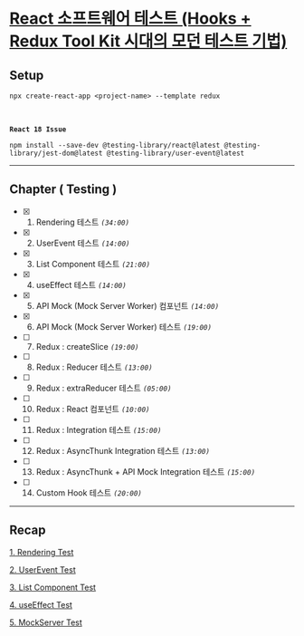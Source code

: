 # [React 소프트웨어 테스트 (Hooks + Redux Tool Kit 시대의 모던 테스트 기법)](https://www.udemy.com/course/reacthooksreduxtoolkit/)

## Setup

    npx create-react-app <project-name> --template redux

<br />

**`React 18 Issue`**

    npm install --save-dev @testing-library/react@latest @testing-library/jest-dom@latest @testing-library/user-event@latest

---

## Chapter ( Testing )

- [x] 1.  Rendering 테스트 _`(34:00)`_
- [x] 2.  UserEvent 테스트 _`(14:00)`_
- [x] 3.  List Component 테스트 _`(21:00)`_
- [x] 4.  useEffect 테스트 _`(14:00)`_
- [x] 5.  API Mock (Mock Server Worker) 컴포넌트 _`(14:00)`_
- [x] 6.  API Mock (Mock Server Worker) 테스트 _`(19:00)`_
- [ ] 7.  Redux : createSlice _`(19:00)`_
- [ ] 8.  Redux : Reducer 테스트 _`(13:00)`_
- [ ] 9.  Redux : extraReducer 테스트 _`(05:00)`_
- [ ] 10. Redux : React 컴포넌트 _`(10:00)`_
- [ ] 11. Redux : Integration 테스트 _`(15:00)`_
- [ ] 12. Redux : AsyncThunk Integration 테스트 _`(13:00)`_
- [ ] 13. Redux : AsyncThunk + API Mock Integration 테스트 _`(15:00)`_
- [ ] 14. Custom Hook 테스트 _`(20:00)`_

---

## Recap

[1. Rendering Test](docs/rendering.md)

[2. UserEvent Test](docs/userEvent.md)

[3. List Component Test](docs/list.md)

[4. useEffect Test](docs/useEffect.md)

[5. MockServer Test](docs/mockserver.md)
